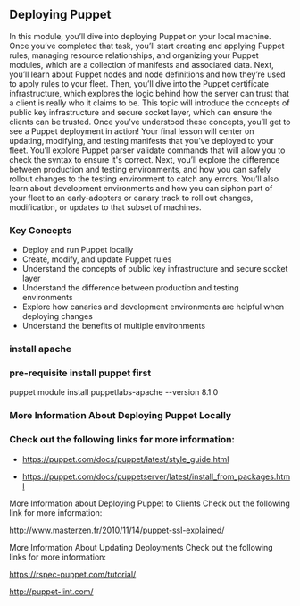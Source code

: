 ## Deploying Puppet

In this module, you’ll dive into deploying Puppet on your local machine. Once you’ve completed that task, you’ll start creating and applying Puppet rules, managing resource relationships, and organizing your Puppet modules, which are a collection of manifests and associated data. Next, you’ll learn about Puppet nodes and node definitions and how they’re used to apply rules to your fleet. Then, you’ll dive into the Puppet certificate infrastructure, which explores the logic behind how the server can trust that a client is really who it claims to be. This topic will introduce the concepts of public key infrastructure and secure socket layer, which can ensure the clients can be trusted. Once you’ve understood these concepts, you’ll get to see a Puppet deployment in action! Your final lesson will center on updating, modifying, and testing manifests that you’ve deployed to your fleet. You’ll explore Puppet parser validate commands that will allow you to check the syntax to ensure it's correct. Next, you’ll explore the difference between production and testing environments, and how you can safely rollout changes to the testing environment to catch any errors. You’ll also learn about development environments and how you can siphon part of your fleet to an early-adopters or canary track to roll out changes, modification, or updates to that subset of machines.

### Key Concepts

* Deploy and run Puppet locally
* Create, modify, and update Puppet rules
* Understand the concepts of public key infrastructure and secure socket layer
* Understand the difference between production and testing environments
* Explore how canaries and development environments are helpful when deploying changes
* Understand the benefits of multiple environments

### install apache
### pre-requisite install puppet first
puppet module install puppetlabs-apache --version 8.1.0

### More Information About Deploying Puppet Locally
### Check out the following links for more information:

- https://puppet.com/docs/puppet/latest/style_guide.html

- https://puppet.com/docs/puppetserver/latest/install_from_packages.html


More Information about Deploying Puppet to Clients
Check out the following link for more information:

http://www.masterzen.fr/2010/11/14/puppet-ssl-explained/

More Information About Updating Deployments
Check out the following links for more information:

https://rspec-puppet.com/tutorial/

http://puppet-lint.com/